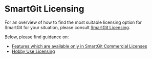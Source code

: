 # SmartGit Licensing

For an overview of how to find the most suitable licensing option for SmartGit for your situation, please consult [SmartGit Licensing](../../HowTos/Licensing.md).

Below, please find guidance on:

- [Features which are available only in SmartGit Commercial Licenses](Commercial-only-features.md)
- [Hobby Use Licensing](Hobby-Use-License.md)
